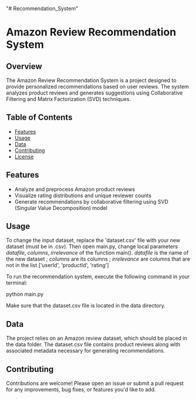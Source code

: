 "# Recommendation_System" 
# Amazon Review Recommendation System

## Overview

The Amazon Review Recommendation System is a  project designed to provide personalized recommendations based on user reviews. The system analyzes product reviews and generates suggestions using Collaborative Filtering and Matrix Factorization (SVD) techniques.

## Table of Contents

- [Features](#features)
- [Usage](#usage)
- [Data](#data)
- [Contributing](#contributing)
- [License](#license)

## Features

- Analyze and preprocess Amazon product reviews
- Visualize rating distributions and unique reviewer counts
- Generate recommendations by collaborative filtering using SVD (Singular Value Decomposition) model

## Usage

To change the input dataset, replace the 'dataset.csv' file with your new dataset (must be in .csv). Then open main.py, change local parameters *datafile*, *columns*, *irrelevance* of the function main(). *datafile* is the name of the new dataset ; *columns* are its columns ; *irrelevance* are columns that are not in the list ['userId', 'productId', 'rating']

To run the recommendation system, execute the following command in your terminal:

python main.py

Make sure that the dataset.csv file is located in the data directory.


## Data

The project relies on an Amazon review dataset, which should be placed in the data folder. The dataset.csv file contains product reviews along with associated metadata necessary for generating recommendations.

## Contributing

Contributions are welcome! Please open an issue or submit a pull request for any improvements, bug fixes, or features you'd like to add.



